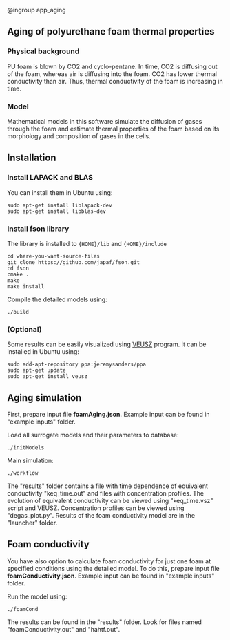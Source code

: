 @ingroup app_aging

## Aging of polyurethane foam thermal properties
### Physical background
PU foam is blown by CO2 and cyclo-pentane. In time, CO2 is diffusing out of the foam, whereas air is diffusing into the foam. CO2 has lower thermal conductivity than air. Thus, thermal conductivity of the foam is increasing in time.

### Model
Mathematical models in this software simulate the diffusion of gases through the foam and estimate thermal properties of the foam based on its morphology and composition of gases in the cells.

## Installation
### Install LAPACK and BLAS
You can install them in Ubuntu using:
```
sudo apt-get install liblapack-dev
sudo apt-get install libblas-dev
```
### Install fson library
The library is installed to `{HOME}/lib` and `{HOME}/include`
```
cd where-you-want-source-files
git clone https://github.com/japaf/fson.git
cd fson
cmake .
make
make install
```
Compile the detailed models using:
```
./build
```

### (Optional)
Some results can be easily visualized using [VEUSZ](http://home.gna.org/veusz/) program. It can be installed in Ubuntu using:
```
sudo add-apt-repository ppa:jeremysanders/ppa
sudo apt-get update
sudo apt-get install veusz
```

## Aging simulation
First, prepare input file **foamAging.json**. Example input can be found in "example inputs" folder.

Load all surrogate models and their parameters to database:
```
./initModels
```
Main simulation:
```
./workflow
```
The "results" folder contains a file with time dependence of equivalent conductivity "keq_time.out" and files with concentration profiles. The evolution of equivalent conductivity can be viewed using "keq_time.vsz" script and VEUSZ. Concentration profiles can be viewed using "degas_plot.py". Results of the foam conductivity model are in the "launcher" folder.

## Foam conductivity
You have also option to calculate foam conductivity for just one foam at specified conditions using the detailed model. To do this, prepare input file **foamConductivity.json**. Example input can be found in "example inputs" folder.

Run the model using:
```
./foamCond
```
The results can be found in the "results" folder. Look for files named "foamConductivity.out" and "hahtf.out".
